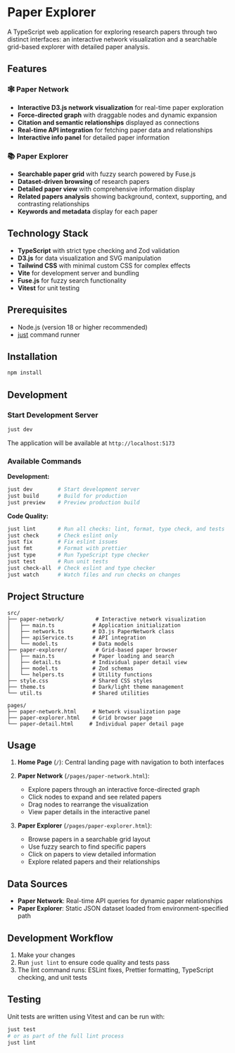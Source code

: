 # Paper Explorer

A TypeScript web application for exploring research papers through two distinct
interfaces: an interactive network visualization and a searchable grid-based explorer
with detailed paper analysis.

## Features

### 🕸️ Paper Network

- **Interactive D3.js network visualization** for real-time paper exploration
- **Force-directed graph** with draggable nodes and dynamic expansion
- **Citation and semantic relationships** displayed as connections
- **Real-time API integration** for fetching paper data and relationships
- **Interactive info panel** for detailed paper information

### 📚 Paper Explorer

- **Searchable paper grid** with fuzzy search powered by Fuse.js
- **Dataset-driven browsing** of research papers
- **Detailed paper view** with comprehensive information display
- **Related papers analysis** showing background, context, supporting, and contrasting
  relationships
- **Keywords and metadata** display for each paper

## Technology Stack

- **TypeScript** with strict type checking and Zod validation
- **D3.js** for data visualization and SVG manipulation
- **Tailwind CSS** with minimal custom CSS for complex effects
- **Vite** for development server and bundling
- **Fuse.js** for fuzzy search functionality
- **Vitest** for unit testing

## Prerequisites

- Node.js (version 18 or higher recommended)
- [just](https://github.com/casey/just) command runner

## Installation

```bash
npm install
```

## Development

### Start Development Server

```bash
just dev
```

The application will be available at `http://localhost:5173`

### Available Commands

**Development:**

```bash
just dev        # Start development server
just build      # Build for production
just preview    # Preview production build
```

**Code Quality:**

```bash
just lint       # Run all checks: lint, format, type check, and tests
just check      # Check eslint only
just fix        # Fix eslint issues
just fmt        # Format with prettier
just type       # Run TypeScript type checker
just test       # Run unit tests
just check-all  # Check eslint and type checker
just watch      # Watch files and run checks on changes
```

## Project Structure

```
src/
├── paper-network/          # Interactive network visualization
│   ├── main.ts            # Application initialization
│   ├── network.ts         # D3.js PaperNetwork class
│   ├── apiService.ts      # API integration
│   └── model.ts           # Data models
├── paper-explorer/         # Grid-based paper browser
│   ├── main.ts            # Paper loading and search
│   ├── detail.ts          # Individual paper detail view
│   ├── model.ts           # Zod schemas
│   └── helpers.ts         # Utility functions
├── style.css              # Shared CSS styles
├── theme.ts               # Dark/light theme management
└── util.ts                # Shared utilities

pages/
├── paper-network.html     # Network visualization page
├── paper-explorer.html    # Grid browser page
└── paper-detail.html     # Individual paper detail page
```

## Usage

1. **Home Page** (`/`): Central landing page with navigation to both interfaces

2. **Paper Network** (`/pages/paper-network.html`):

   - Explore papers through an interactive force-directed graph
   - Click nodes to expand and see related papers
   - Drag nodes to rearrange the visualization
   - View paper details in the interactive panel

3. **Paper Explorer** (`/pages/paper-explorer.html`):
   - Browse papers in a searchable grid layout
   - Use fuzzy search to find specific papers
   - Click on papers to view detailed information
   - Explore related papers and their relationships

## Data Sources

- **Paper Network**: Real-time API queries for dynamic paper relationships
- **Paper Explorer**: Static JSON dataset loaded from environment-specified path

## Development Workflow

1. Make your changes
2. Run `just lint` to ensure code quality and tests pass
3. The lint command runs: ESLint fixes, Prettier formatting, TypeScript checking, and
   unit tests

## Testing

Unit tests are written using Vitest and can be run with:

```bash
just test
# or as part of the full lint process
just lint
```
